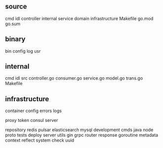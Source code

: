 ## source
cmd
idl
controller
internal
service
domain
infrastructure
Makefile
go.mod
go.sum

## binary
bin
config
log
usr

## internal
cmd
idl
src
    controller.go
    consumer.go
    service.go
    model.go
    trans.go
Makefile

## infrastructure
container
config
errors
logs

proxy
token
consul
server

repository
    redis
    pulsar
    elasticsearch
    mysql
development
    cmds
    java
    node
    proto
    tests
    deploy
    server
utils
    gin
    grpc
    router
    response
    goroutine
    metadata
    context
    reflect
    system
    check
    uuid
